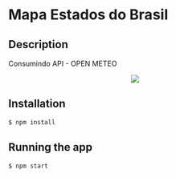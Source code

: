 # Mapa Estados do Brasil

## Description

Consumindo API - OPEN METEO
<p align="center">
<a href="https://open-meteo.com/"><img src="https://pixabay.com/pt/vectors/sol-clima-dia-%c3%adcone-do-tempo-%c3%adcone-1265199/"></a>
</p>
  
## Installation

```bash
$ npm install 
```

## Running the app

```bash
$ npm start
```


